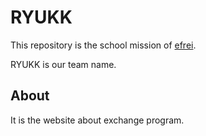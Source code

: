 
# RYUKK

This repository is the school mission of [efrei](http://www.efrei.fr).

RYUKK is our team name.

## About

It is the website about exchange program.
